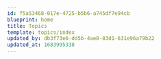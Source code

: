```yaml
---
id: f5a53468-017e-4725-b5b6-a745df7e94cb
blueprint: home
title: Topics
template: topics/index
updated_by: db3f73e6-dd5b-4ae0-83d1-631e96a79b22
updated_at: 1683995338
---
```

